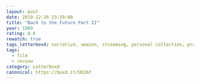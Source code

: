 ```yaml
---
layout: post 
date: 2019-12-26 23:59:00
title: "Back to the Future Part II"
year: 1989
rating: 0.6
rewatch: true
tags_letterboxd: narrative, amazon, streaming, personal collection, projector, philadelphia, leah
tags:
  - film
  - review
category: Letterboxd
canonical: https://boxd.it/UOZAt
---
```

